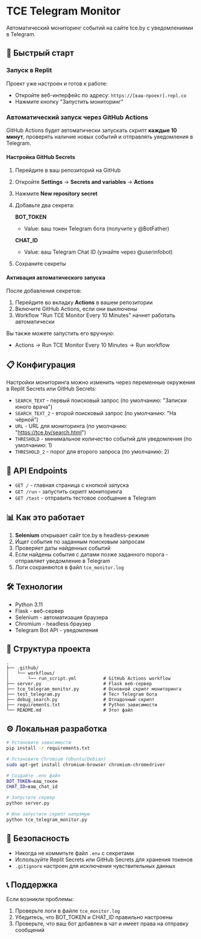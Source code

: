# TCE Telegram Monitor

Автоматический мониторинг событий на сайте tce.by с уведомлениями в Telegram.

## 🚀 Быстрый старт

### Запуск в Replit

Проект уже настроен и готов к работе:
- Откройте веб-интерфейс по адресу: `https://[ваш-проект].repl.co`
- Нажмите кнопку "Запустить мониторинг"

### Автоматический запуск через GitHub Actions

GitHub Actions будет автоматически запускать скрипт **каждые 10 минут**, проверять наличие новых событий и отправлять уведомления в Telegram.

#### Настройка GitHub Secrets

1. Перейдите в ваш репозиторий на GitHub
2. Откройте **Settings** → **Secrets and variables** → **Actions**
3. Нажмите **New repository secret**
4. Добавьте два секрета:

   **BOT_TOKEN**
   - Value: ваш токен Telegram бота (получите у @BotFather)
   
   **CHAT_ID**
   - Value: ваш Telegram Chat ID (узнайте через @userinfobot)

5. Сохраните секреты

#### Активация автоматического запуска

После добавления секретов:
1. Перейдите во вкладку **Actions** в вашем репозитории
2. Включите GitHub Actions, если они выключены
3. Workflow "Run TCE Monitor Every 10 Minutes" начнет работать автоматически

Вы также можете запустить его вручную:
- Actions → Run TCE Monitor Every 10 Minutes → Run workflow

## 📋 Конфигурация

Настройки мониторинга можно изменить через переменные окружения в Replit Secrets или GitHub Secrets:

- `SEARCH_TEXT` - первый поисковый запрос (по умолчанию: "Записки юного врача")
- `SEARCH_TEXT_2` - второй поисковый запрос (по умолчанию: "На чёрной")
- `URL` - URL для мониторинга (по умолчанию: "https://tce.by/search.html")
- `THRESHOLD` - минимальное количество событий для уведомления (по умолчанию: 1)
- `THRESHOLD_2` - порог для второго запроса (по умолчанию: 2)

## 🔗 API Endpoints

- `GET /` - главная страница с кнопкой запуска
- `GET /run` - запустить скрипт мониторинга
- `GET /test` - отправить тестовое сообщение в Telegram

## 📊 Как это работает

1. **Selenium** открывает сайт tce.by в headless-режиме
2. Ищет события по заданным поисковым запросам
3. Проверяет даты найденных событий
4. Если найдены события с датами позже заданного порога - отправляет уведомление в Telegram
5. Логи сохраняются в файл `tce_monitor.log`

## 🛠 Технологии

- Python 3.11
- Flask - веб-сервер
- Selenium - автоматизация браузера
- Chromium - headless браузер
- Telegram Bot API - уведомления

## 📝 Структура проекта

```
.
├── .github/
│   └── workflows/
│       └── run_script.yml          # GitHub Actions workflow
├── server.py                       # Flask веб-сервер
├── tce_telegram_monitor.py         # Основной скрипт мониторинга
├── test_telegram.py                # Тест Telegram бота
├── debug_search.py                 # Отладочный скрипт
├── requirements.txt                # Python зависимости
└── README.md                       # Этот файл

```

## ⚙️ Локальная разработка

```bash
# Установите зависимости
pip install -r requirements.txt

# Установите Chromium (Ubuntu/Debian)
sudo apt-get install chromium-browser chromium-chromedriver

# Создайте .env файл
BOT_TOKEN=ваш_токен
CHAT_ID=ваш_chat_id

# Запустите сервер
python server.py

# Или запустите скрипт напрямую
python tce_telegram_monitor.py
```

## 🔐 Безопасность

- Никогда не коммитьте файл `.env` с секретами
- Используйте Replit Secrets или GitHub Secrets для хранения токенов
- `.gitignore` настроен для исключения чувствительных данных

## 📞 Поддержка

Если возникли проблемы:
1. Проверьте логи в файле `tce_monitor.log`
2. Убедитесь, что BOT_TOKEN и CHAT_ID правильно настроены
3. Проверьте, что ваш бот добавлен в чат и имеет права на отправку сообщений
